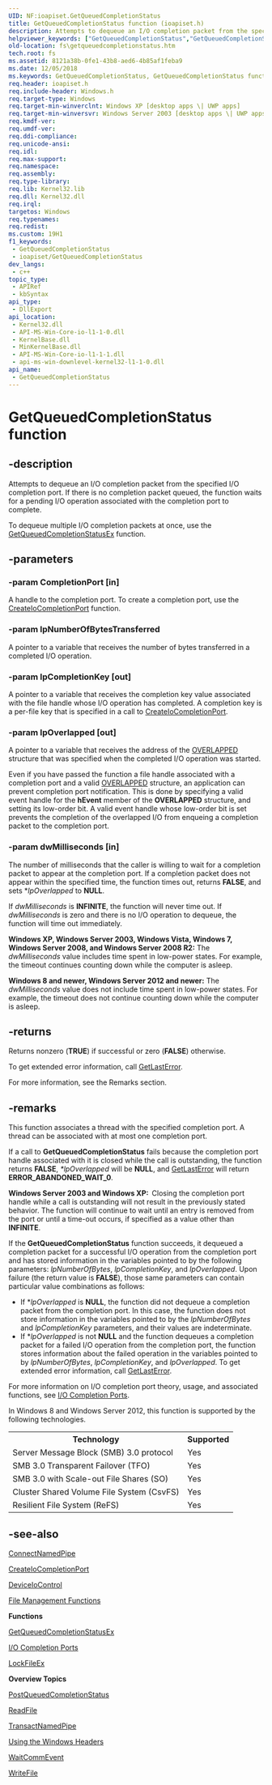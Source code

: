 ```yaml
---
UID: NF:ioapiset.GetQueuedCompletionStatus
title: GetQueuedCompletionStatus function (ioapiset.h)
description: Attempts to dequeue an I/O completion packet from the specified I/O completion port.
helpviewer_keywords: ["GetQueuedCompletionStatus","GetQueuedCompletionStatus function [Files]","_win32_getqueuedcompletionstatus","base.getqueuedcompletionstatus","fs.getqueuedcompletionstatus","ioapiset/GetQueuedCompletionStatus"]
old-location: fs\getqueuedcompletionstatus.htm
tech.root: fs
ms.assetid: 8121a38b-0fe1-43b8-aed6-4b85af1feba9
ms.date: 12/05/2018
ms.keywords: GetQueuedCompletionStatus, GetQueuedCompletionStatus function [Files], _win32_getqueuedcompletionstatus, base.getqueuedcompletionstatus, fs.getqueuedcompletionstatus, ioapiset/GetQueuedCompletionStatus
req.header: ioapiset.h
req.include-header: Windows.h
req.target-type: Windows
req.target-min-winverclnt: Windows XP [desktop apps \| UWP apps]
req.target-min-winversvr: Windows Server 2003 [desktop apps \| UWP apps]
req.kmdf-ver: 
req.umdf-ver: 
req.ddi-compliance: 
req.unicode-ansi: 
req.idl: 
req.max-support: 
req.namespace: 
req.assembly: 
req.type-library: 
req.lib: Kernel32.lib
req.dll: Kernel32.dll
req.irql: 
targetos: Windows
req.typenames: 
req.redist: 
ms.custom: 19H1
f1_keywords:
 - GetQueuedCompletionStatus
 - ioapiset/GetQueuedCompletionStatus
dev_langs:
 - c++
topic_type:
 - APIRef
 - kbSyntax
api_type:
 - DllExport
api_location:
 - Kernel32.dll
 - API-MS-Win-Core-io-l1-1-0.dll
 - KernelBase.dll
 - MinKernelBase.dll
 - API-MS-Win-Core-io-l1-1-1.dll
 - api-ms-win-downlevel-kernel32-l1-1-0.dll
api_name:
 - GetQueuedCompletionStatus
---
```


# GetQueuedCompletionStatus function


## -description

Attempts to dequeue an I/O completion packet from the specified I/O completion port. If there is no completion packet queued, the function waits for a pending I/O operation associated 
with the completion port to complete.

To dequeue multiple I/O completion packets at once, use the <a href="/windows/desktop/FileIO/getqueuedcompletionstatusex-func">GetQueuedCompletionStatusEx</a> function.

## -parameters

### -param CompletionPort [in]

A handle to the completion port. To create a completion port, use the 
<a href="/windows/desktop/FileIO/createiocompletionport">CreateIoCompletionPort</a> function.

### -param lpNumberOfBytesTransferred

A pointer to a variable that receives the number of bytes transferred in a completed I/O operation.

### -param lpCompletionKey [out]

A pointer to a variable that receives the completion key value associated with the file handle whose I/O operation has completed. A completion key is a per-file key that is specified in a call to 
<a href="/windows/desktop/FileIO/createiocompletionport">CreateIoCompletionPort</a>.

### -param lpOverlapped [out]

A pointer to a variable that receives the address of the 
<a href="/windows/desktop/api/minwinbase/ns-minwinbase-overlapped">OVERLAPPED</a> structure that was specified when the completed I/O operation was started. 

Even if you have passed the function a file handle associated with a completion port and a valid 
<a href="/windows/desktop/api/minwinbase/ns-minwinbase-overlapped">OVERLAPPED</a> structure, an application can prevent completion port notification. This is done by specifying a valid event handle for the <b>hEvent</b> member of the <b>OVERLAPPED</b> structure, and setting its low-order bit. A valid event handle whose low-order bit is set prevents the completion of the overlapped I/O from enqueing a completion packet to the completion port.
### -param dwMilliseconds [in]

The number of milliseconds that the caller is willing to wait for a completion packet to appear at the completion port. If a completion packet does not appear within the specified time, the function times out, returns <b>FALSE</b>, and sets *<i>lpOverlapped</i> to <b>NULL</b>.

If <i>dwMilliseconds</i> is <b>INFINITE</b>, the function will never time out. If <i>dwMilliseconds</i> is zero and there is no I/O operation to dequeue, the function will time out immediately.

**Windows XP, Windows Server 2003, Windows Vista, Windows 7, Windows Server 2008, and Windows Server 2008 R2:** The <i>dwMilliseconds</i> value includes time spent in low-power states. For example, the timeout continues counting down while the computer is asleep.

**Windows 8 and newer, Windows Server 2012 and newer:** The <i>dwMilliseconds</i> value does not include time spent in low-power states. For example, the timeout does not continue counting down while the computer is asleep.

## -returns

Returns nonzero (<b>TRUE</b>) if successful or zero (<b>FALSE</b>) otherwise.

To get extended error information, call 
<a href="/windows/desktop/api/errhandlingapi/nf-errhandlingapi-getlasterror">GetLastError</a>.

For more information, see the Remarks section.

## -remarks

This function associates a thread with the specified completion port. A thread can be associated with at most one completion port.  

If a call to <b>GetQueuedCompletionStatus</b> fails because the completion port handle associated with it is closed while the call is outstanding, the function returns <b>FALSE</b>, <i>*lpOverlapped</i> will be <b>NULL</b>,  and <a href="/windows/desktop/api/errhandlingapi/nf-errhandlingapi-getlasterror">GetLastError</a> will return <b>ERROR_ABANDONED_WAIT_0</b>.

<b>Windows Server 2003 and Windows XP:  </b>Closing the completion port handle while a call is outstanding will not result in the previously stated behavior.  The function will continue to wait until an entry is removed from the port or until a time-out occurs, if specified as a value other than <b>INFINITE</b>.

If the <b>GetQueuedCompletionStatus</b> function succeeds, it dequeued a completion packet for a successful I/O operation from the completion port and has stored information in the variables pointed to by the
following parameters: <i>lpNumberOfBytes</i>, <i>lpCompletionKey</i>, and <i>lpOverlapped</i>. Upon failure (the return value is <b>FALSE</b>), those same parameters can contain particular value combinations as follows:

<ul>
<li>If *<i>lpOverlapped</i> is <b>NULL</b>, the function did not dequeue a completion packet from the completion port. In this case, the function does not store information in
 the variables pointed to by the <i>lpNumberOfBytes</i> and <i>lpCompletionKey</i> parameters, and their values are indeterminate.</li>
<li>If *<i>lpOverlapped</i> is not <b>NULL</b> and the function dequeues a completion packet for a failed I/O operation from the completion port, the function stores
 information about the failed operation in the variables pointed to by <i>lpNumberOfBytes</i>, <i>lpCompletionKey</i>, and <i>lpOverlapped</i>. To get extended error information, call <a href="/windows/desktop/api/errhandlingapi/nf-errhandlingapi-getlasterror">GetLastError</a>.</li>
</ul>
For more information on I/O completion port theory, usage, and associated functions, see <a href="/windows/desktop/FileIO/i-o-completion-ports">I/O Completion Ports</a>.

In Windows 8 and Windows Server 2012, this function is supported by the following technologies.

<table>
<tr>
<th>Technology</th>
<th>Supported</th>
</tr>
<tr>
<td>
Server Message Block (SMB) 3.0 protocol

</td>
<td>
Yes

</td>
</tr>
<tr>
<td>
SMB 3.0 Transparent Failover (TFO)

</td>
<td>
Yes

</td>
</tr>
<tr>
<td>
SMB 3.0 with Scale-out File Shares (SO)

</td>
<td>
Yes

</td>
</tr>
<tr>
<td>
Cluster Shared Volume File System (CsvFS)

</td>
<td>
Yes

</td>
</tr>
<tr>
<td>
Resilient File System (ReFS)

</td>
<td>
Yes

</td>
</tr>
</table>

## -see-also

<a href="/windows/desktop/api/namedpipeapi/nf-namedpipeapi-connectnamedpipe">ConnectNamedPipe</a>



<a href="/windows/desktop/FileIO/createiocompletionport">CreateIoCompletionPort</a>



<a href="/windows/desktop/api/ioapiset/nf-ioapiset-deviceiocontrol">DeviceIoControl</a>



<a href="/windows/desktop/FileIO/file-management-functions">File Management Functions</a>



<b>Functions</b>



<a href="/windows/desktop/FileIO/getqueuedcompletionstatusex-func">GetQueuedCompletionStatusEx</a>



<a href="/windows/desktop/FileIO/i-o-completion-ports">I/O Completion Ports</a>



<a href="/windows/desktop/api/fileapi/nf-fileapi-lockfileex">LockFileEx</a>



<b>Overview Topics</b>



<a href="/windows/desktop/FileIO/postqueuedcompletionstatus">PostQueuedCompletionStatus</a>



<a href="/windows/desktop/api/fileapi/nf-fileapi-readfile">ReadFile</a>



<a href="/windows/desktop/api/namedpipeapi/nf-namedpipeapi-transactnamedpipe">TransactNamedPipe</a>



<a href="/windows/desktop/WinProg/using-the-windows-headers">Using the Windows Headers</a>



<a href="/windows/desktop/api/winbase/nf-winbase-waitcommevent">WaitCommEvent</a>



<a href="/windows/desktop/api/fileapi/nf-fileapi-writefile">WriteFile</a>
